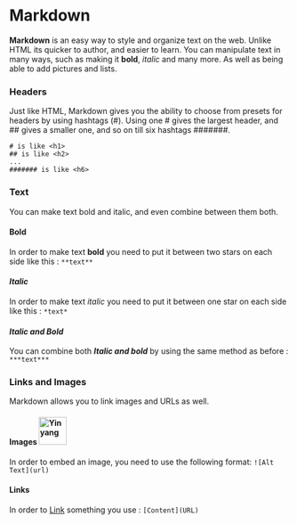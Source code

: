 # Markdown

**Markdown** is an easy way to style and organize text on the web. Unlike HTML its quicker to author, and easier to learn. You can manipulate text in many ways, such as making it **bold**, *italic* and many more. As well as being able to add pictures and lists.

### Headers

Just like HTML, Markdown gives you the ability to choose from presets for headers by using hashtags (#). 
Using one # gives the largest header, and ## gives a smaller one, and so on till six hashtags #######.
```
# is like <h1>
## is like <h2>
...
####### is like <h6>
```


### Text

You can make text bold and italic, and even combine between them both.


#### Bold

In order to make text **bold** you need to put it between two stars on each side like this : `**text**`

#### *Italic*

In order to make text *italic* you need to put it between one star on each side like this : `*text*`

#### *Italic and Bold*

You can combine both ***Italic and bold*** by using the same method as before : `***text***`


### Links and Images

Markdown allows you to link images and URLs as well.

#### Images <img src="https://upload.wikimedia.org/wikipedia/commons/thumb/1/17/Yin_yang.svg/768px-Yin_yang.svg.png" alt="Yinyang" width="50"/>
In order to embed an image, you need to use the following format: `![Alt Text](url)` 

#### Links
In order to [Link](https://ahyousef.github.io/reading-notes/) something you use : `[Content](URL)`
